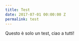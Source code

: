 ```yaml
---
title: Test
date: 2017-07-01 00:00:00 Z
permalink: test
---
```


Questo è solo un test, ciao a tutti!
